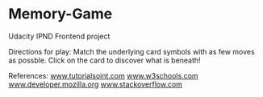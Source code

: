 # Memory-Game
Udacity IPND Frontend project

Directions for play: Match the underlying card symbols with as few moves as possble. Click on the card to discover what is beneath!



References:
www.tutorialsoint.com
www.w3schools.com
www.developer.mozilla.org
www.stackoverflow.com
